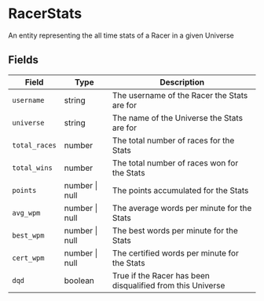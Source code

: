 # RacerStats

An entity representing the all time stats of a Racer in a given Universe

## Fields

| Field         | Type           | Description                                                |
|---------------|----------------|------------------------------------------------------------|
| `username`    | string         | The username of the Racer the Stats are for                |
| `universe`    | string         | The name of the Universe the Stats are for                 |
| `total_races` | number         | The total number of races for the Stats                    |
| `total_wins`  | number         | The total number of races won for the Stats                |
| `points`      | number \| null | The points accumulated for the Stats                       |
| `avg_wpm`     | number \| null | The average words per minute for the Stats                 |
| `best_wpm`    | number \| null | The best words per minute for the Stats                    |
| `cert_wpm`    | number \| null | The certified words per minute for the Stats               |
| `dqd`         | boolean        | True if the Racer has been disqualified from this Universe |